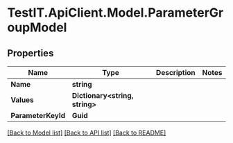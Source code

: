 # TestIT.ApiClient.Model.ParameterGroupModel

## Properties

Name | Type | Description | Notes
------------ | ------------- | ------------- | -------------
**Name** | **string** |  | 
**Values** | **Dictionary&lt;string, string&gt;** |  | 
**ParameterKeyId** | **Guid** |  | 

[[Back to Model list]](../README.md#documentation-for-models) [[Back to API list]](../README.md#documentation-for-api-endpoints) [[Back to README]](../README.md)

